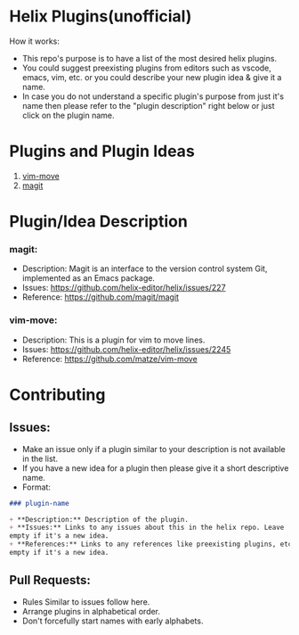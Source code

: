 # Helix Plugins(unofficial)

How it works:

*   This repo's purpose is to have a list of the most desired helix plugins.
*   You could suggest preexisting plugins from editors such as vscode, emacs,
    vim, etc. or you could describe your new plugin idea & give it a name.
*   In case you do not understand a specific plugin's purpose from just it's
    name then please refer to the "plugin description" right below or just
    click on the plugin name.

# Plugins and Plugin Ideas

1.  [ vim-move ](#vim-move)
2.  [ magit ](#magit)

# Plugin/Idea Description

### magit:

*   Description: Magit is an interface to the version control system Git,
    implemented as an Emacs package.
*   Issues: <https://github.com/helix-editor/helix/issues/227>
*   Reference: <https://github.com/magit/magit>

### vim-move:

*   Description: This is a plugin for vim to move lines.
*   Issues: <https://github.com/helix-editor/helix/issues/2245>
*   Reference: <https://github.com/matze/vim-move>

# Contributing

## Issues:

*   Make an issue only if a plugin similar to your description is not available
    in the list.
*   If you have a new idea for a plugin then please give it a short
    descriptive name.
*   Format:

```markdown
### plugin-name

+ **Description:** Description of the plugin.
+ **Issues:** Links to any issues about this in the helix repo. Leave
empty if it's a new idea.
+ **References:** Links to any references like preexisting plugins, etc. Leave
empty if it's a new idea.
```

## Pull Requests:

*   Rules Similar to issues follow here.
*   Arrange plugins in alphabetical order.
*   Don't forcefully start names with early alphabets.
